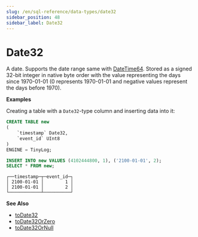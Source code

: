 ```yaml
---
slug: /en/sql-reference/data-types/date32
sidebar_position: 48
sidebar_label: Date32
---
```


# Date32

A date. Supports the date range same with [DateTime64](../../sql-reference/data-types/datetime64.md). Stored as a signed 32-bit integer in native byte order with the value representing the days since 1970-01-01 (0 represents 1970-01-01 and negative values represent the days before 1970).

**Examples**

Creating a table with a `Date32`-type column and inserting data into it:

``` sql
CREATE TABLE new
(
    `timestamp` Date32,
    `event_id` UInt8
)
ENGINE = TinyLog;
```

``` sql
INSERT INTO new VALUES (4102444800, 1), ('2100-01-01', 2);
SELECT * FROM new;
```

``` text
┌──timestamp─┬─event_id─┐
│ 2100-01-01 │        1 │
│ 2100-01-01 │        2 │
└────────────┴──────────┘
```

**See Also**

- [toDate32](../../sql-reference/functions/type-conversion-functions.md#todate32)
- [toDate32OrZero](../../sql-reference/functions/type-conversion-functions.md#todate32-or-zero)
- [toDate32OrNull](../../sql-reference/functions/type-conversion-functions.md#todate32-or-null)

